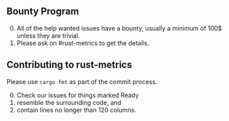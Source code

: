 Bounty Program
-----------------------

0. All of the help wanted issues have a bounty, usually a minimum of 100$ unless they are trivial.
1. Please ask on #rust-metrics to get the details.

Contributing to rust-metrics
-----------------------

Please use `cargo fmt` as part of the commit process.

0. Check our issues for things marked Ready
1. resemble the surrounding code, and
2. contain lines no longer than 120 columns.
